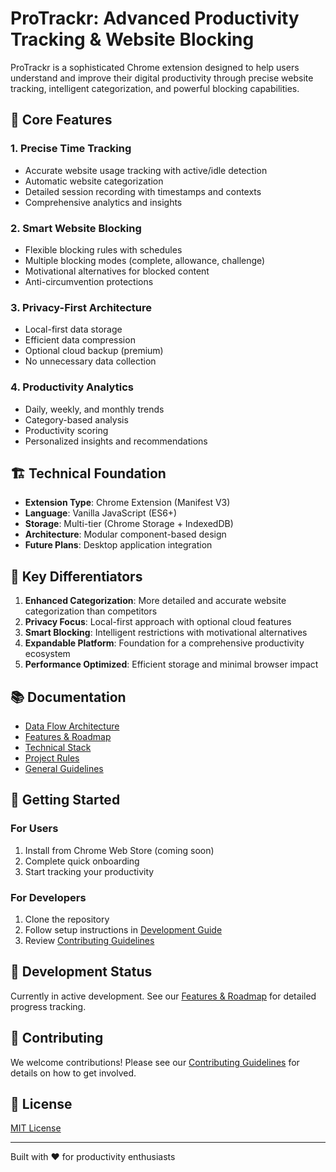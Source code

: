 # ProTrackr: Advanced Productivity Tracking & Website Blocking

ProTrackr is a sophisticated Chrome extension designed to help users understand and improve their digital productivity through precise website tracking, intelligent categorization, and powerful blocking capabilities.

## 🎯 Core Features

### 1. Precise Time Tracking
- Accurate website usage tracking with active/idle detection
- Automatic website categorization
- Detailed session recording with timestamps and contexts
- Comprehensive analytics and insights

### 2. Smart Website Blocking
- Flexible blocking rules with schedules
- Multiple blocking modes (complete, allowance, challenge)
- Motivational alternatives for blocked content
- Anti-circumvention protections

### 3. Privacy-First Architecture
- Local-first data storage
- Efficient data compression
- Optional cloud backup (premium)
- No unnecessary data collection

### 4. Productivity Analytics
- Daily, weekly, and monthly trends
- Category-based analysis
- Productivity scoring
- Personalized insights and recommendations

## 🏗️ Technical Foundation

- **Extension Type**: Chrome Extension (Manifest V3)
- **Language**: Vanilla JavaScript (ES6+)
- **Storage**: Multi-tier (Chrome Storage + IndexedDB)
- **Architecture**: Modular component-based design
- **Future Plans**: Desktop application integration

## 🔑 Key Differentiators

1. **Enhanced Categorization**: More detailed and accurate website categorization than competitors
2. **Privacy Focus**: Local-first approach with optional cloud features
3. **Smart Blocking**: Intelligent restrictions with motivational alternatives
4. **Expandable Platform**: Foundation for a comprehensive productivity ecosystem
5. **Performance Optimized**: Efficient storage and minimal browser impact

## 📚 Documentation

- [Data Flow Architecture](docs/rules/data-flow-architecture.md)
- [Features & Roadmap](docs/rules/features-and-roadmap.md)
- [Technical Stack](docs/rules/tech-stack.md)
- [Project Rules](docs/rules/project-rules.md)
- [General Guidelines](docs/rules/general-rules.md)

## 🚀 Getting Started

### For Users
1. Install from Chrome Web Store (coming soon)
2. Complete quick onboarding
3. Start tracking your productivity

### For Developers
1. Clone the repository
2. Follow setup instructions in [Development Guide](docs/development.md)
3. Review [Contributing Guidelines](CONTRIBUTING.md)

## 📅 Development Status

Currently in active development. See our [Features & Roadmap](docs/rules/features-and-roadmap.md) for detailed progress tracking.

## 🤝 Contributing

We welcome contributions! Please see our [Contributing Guidelines](CONTRIBUTING.md) for details on how to get involved.

## 📜 License

[MIT License](LICENSE)

---

Built with ❤️ for productivity enthusiasts